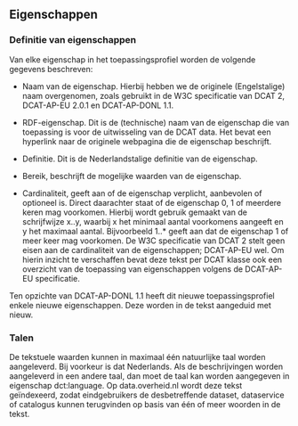 ## Eigenschappen

### Definitie van eigenschappen
<p>Van elke eigenschap in het toepassingsprofiel worden de volgende gegevens beschreven:

- Naam van de eigenschap. Hierbij hebben we de originele (Engelstalige) naam overgenomen, zoals gebruikt in de W3C specificatie van DCAT 2, DCAT-AP-EU 2.0.1 en DCAT-AP-DONL 1.1.

- RDF-eigenschap. Dit is de (technische) naam van de eigenschap die van toepassing is voor de uitwisseling van de DCAT data. Het bevat een hyperlink naar de originele webpagina die de eigenschap beschrijft.

- Definitie. Dit is de Nederlandstalige definitie van de eigenschap.

- Bereik, beschrijft de mogelijke waarden van de eigenschap.

- Cardinaliteit, geeft aan of de eigenschap verplicht, aanbevolen of optioneel is. Direct daarachter staat of de eigenschap 0, 1 of meerdere keren mag voorkomen. Hierbij wordt gebruik gemaakt van de schrijfwijze x..y, waarbij x het minimaal aantal voorkomens aangeeft en y het maximaal aantal. Bijvoorbeeld 1..* geeft aan dat de eigenschap 1 of meer keer mag voorkomen.
  De W3C specificatie van DCAT 2 stelt geen eisen aan de cardinaliteit van de eigenschappen; DCAT-AP-EU wel. Om hierin inzicht te verschaffen bevat deze tekst per DCAT klasse ook een overzicht van de toepassing van eigenschappen volgens de DCAT-AP-EU specificatie.

Ten opzichte van DCAT-AP-DONL 1.1 heeft dit nieuwe toepassingsprofiel enkele nieuwe eigenschappen. Deze worden in de tekst aangeduid met nieuw.</p>


### Talen

<p>De tekstuele waarden kunnen in maximaal één natuurlijke taal worden aangeleverd. Bij voorkeur is dat Nederlands. Als de beschrijvingen worden aangeleverd in een andere taal, dan moet de taal kan worden aangegeven in eigenschap dct:language. Op data.overheid.nl wordt deze tekst geïndexeerd, zodat eindgebruikers de desbetreffende dataset, dataservice of catalogus kunnen terugvinden op basis van één of meer woorden in de tekst.</p>